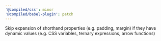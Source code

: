 ```yaml
---
'@compiled/css': minor
'@compiled/babel-plugin': patch
---
```


Skip expansion of shorthand properties (e.g. padding, margin) if they have dynamic values (e.g. CSS variables, ternary expressions, arrow functions)
